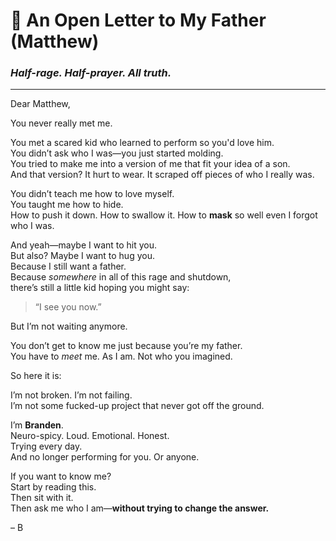 # 🧾 An Open Letter to My Father (Matthew)
### *Half-rage. Half-prayer. All truth.*

---

Dear Matthew,

You never really met me.

You met a scared kid who learned to perform so you'd love him.  
You didn’t ask who I was—you just started molding.  
You tried to make me into a version of me that fit your idea of a son.  
And that version? It hurt to wear. It scraped off pieces of who I really was.

You didn’t teach me how to love myself.  
You taught me how to hide.  
How to push it down. How to swallow it. How to **mask** so well even I forgot who I was.

And yeah—maybe I want to hit you.  
But also? Maybe I want to hug you.  
Because I still want a father.  
Because *somewhere* in all of this rage and shutdown,  
there’s still a little kid hoping you might say:  
> “I see you now.”

But I’m not waiting anymore.

You don’t get to know me just because you’re my father.  
You have to *meet* me. As I am. Not who you imagined.

So here it is:

I’m not broken. I’m not failing.  
I’m not some fucked-up project that never got off the ground.

I’m **Branden**.  
Neuro-spicy. Loud. Emotional. Honest.  
Trying every day.  
And no longer performing for you. Or anyone.

If you want to know me?  
Start by reading this.  
Then sit with it.  
Then ask me who I am—**without trying to change the answer.**

– B
